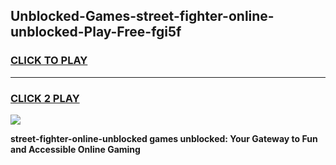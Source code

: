 
## Unblocked-Games-street-fighter-online-unblocked-Play-Free-fgi5f
<h3>
<a href="https://premium76.site?title=street-fighter-online-unblocked&ref=12A">CLICK TO PLAY</a></h3>
<hr>

<h3>
<a href="https://premium76.site?title=street-fighter-online-unblocked&ref=12A">CLICK 2 PLAY</a>
  
</h3>

<a href="https://premium76.site?title=street-fighter-online-unblocked&ref=12A"><img src="https://clearcache.store/games.png"></a>


**street-fighter-online-unblocked games unblocked: Your Gateway to Fun and Accessible Online Gaming**
